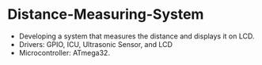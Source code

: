 # Distance-Measuring-System

*	Developing a system that measures the distance and displays it on LCD.
*	Drivers: GPIO, ICU, Ultrasonic Sensor, and LCD
*	Microcontroller: ATmega32.
